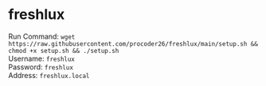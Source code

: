 # freshlux
Run Command: ```wget https://raw.githubusercontent.com/procoder26/freshlux/main/setup.sh && chmod +x setup.sh && ./setup.sh```
<br>
Username: ```freshlux```
<br>
Password: ```freshlux```
<br>
Address: ```freshlux.local```